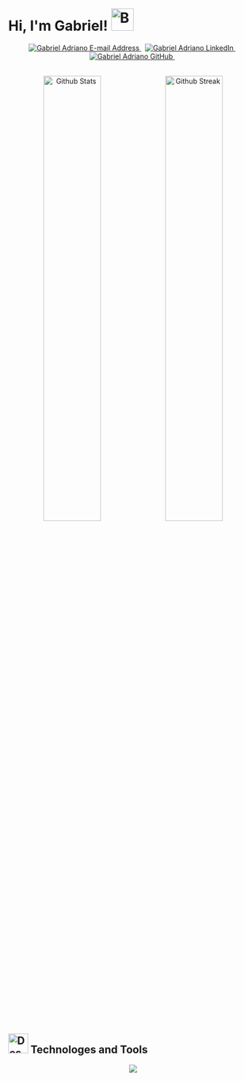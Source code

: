 # Hi, I'm Gabriel! <img src="https://raw.githubusercontent.com/Tarikul-Islam-Anik/Animated-Fluent-Emojis/master/Emojis/Smilies/Beaming%20Face%20with%20Smiling%20Eyes.png" alt="Beaming Face with Smiling Eyes" width="45" height="45" />

<div align="center">
  <a href="mailto:gabrieladrianofx@gmail.com" target="_blank" rel="noreferrer"> <img alt="Gabriel Adriano E-mail Address" src="https://img.shields.io/badge/E&#8209;mail-D14836?style=for-the-badge&logo=gmail&logoColor=white" /> </a>
  &nbsp;
  <a href="https://www.linkedin.com/in/gabrieladrianofx" target="_blank" rel="noreferrer"> <img alt="Gabriel Adriano LinkedIn" src="https://img.shields.io/badge/LinkedIn-0077B5?style=for-the-badge&logo=linkedin&logoColor=white" /> </a>
  &nbsp;
  <a href="https://github.com/gabrieladrianofx" target="_blank" rel="noreferrer"> <img alt="Gabriel Adriano GitHub" src="https://img.shields.io/badge/GitHub-100000?style=for-the-badge&logo=github&logoColor=white" /> </a>
  &nbsp;
</div>

</br>

<!--

<p align="center">
  <a href="https://github.com/gabrieladrianofx/github-readme-stats"> <img src="https://github-readme-stats-arasgungore.vercel.app/api/top-langs/?username=gabrieladrianofx&hide_border=true&langs_count=8&layout=compact&count_private=true&theme=dracula" alt="Top Languages" /> </a>
</p>

-->

<p align="center">
    <a href="https://github.com/gabrieladrianofx"><img width="48%" alt="Github Stats" src="https://github-readme-stats.vercel.app/api?username=gabrieladrianofx&theme=dracula&show_icons=true&hide_border=true"></a>
    <a href="https://github.com/gabrieladrianofx"><img width="48%" alt="Github Streak" src="https://github-readme-streak-stats.herokuapp.com?user=gabrieladrianofx&theme=dracula&hide_border=true"></a>
</p>

</br>

## <img src="https://raw.githubusercontent.com/Tarikul-Islam-Anik/Animated-Fluent-Emojis/master/Emojis/Objects/Desktop%20Computer.png" alt="Desktop Computer" width="40" height="40" /> Technologes and Tools



<p align="center">
  <a href="https://skillicons.dev">
    <img src="https://skillicons.dev/icons?i=nodejs,ts,docker,nextjs,jest,prisma" />
  </a>
</p>


